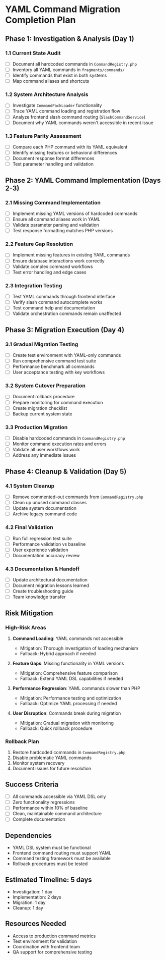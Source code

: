 # YAML Command Migration Completion Plan

## Phase 1: Investigation & Analysis (Day 1)

### 1.1 Current State Audit
- [ ] Document all hardcoded commands in `CommandRegistry.php`
- [ ] Inventory all YAML commands in `fragments/commands/`
- [ ] Identify commands that exist in both systems
- [ ] Map command aliases and shortcuts

### 1.2 System Architecture Analysis  
- [ ] Investigate `CommandPackLoader` functionality
- [ ] Trace YAML command loading and registration flow
- [ ] Analyze frontend slash command routing (`SlashCommandService`)
- [ ] Document why YAML commands weren't accessible in recent issue

### 1.3 Feature Parity Assessment
- [ ] Compare each PHP command with its YAML equivalent
- [ ] Identify missing features or behavioral differences
- [ ] Document response format differences
- [ ] Test parameter handling and validation

## Phase 2: YAML Command Implementation (Days 2-3)

### 2.1 Missing Command Implementation
- [ ] Implement missing YAML versions of hardcoded commands
- [ ] Ensure all command aliases work in YAML
- [ ] Validate parameter parsing and validation
- [ ] Test response formatting matches PHP versions

### 2.2 Feature Gap Resolution
- [ ] Implement missing features in existing YAML commands
- [ ] Ensure database interactions work correctly
- [ ] Validate complex command workflows
- [ ] Test error handling and edge cases

### 2.3 Integration Testing
- [ ] Test YAML commands through frontend interface
- [ ] Verify slash command autocomplete works
- [ ] Test command help and documentation
- [ ] Validate orchestration commands remain unaffected

## Phase 3: Migration Execution (Day 4)

### 3.1 Gradual Migration Testing
- [ ] Create test environment with YAML-only commands
- [ ] Run comprehensive command test suite
- [ ] Performance benchmark all commands
- [ ] User acceptance testing with key workflows

### 3.2 System Cutover Preparation
- [ ] Document rollback procedure
- [ ] Prepare monitoring for command execution
- [ ] Create migration checklist
- [ ] Backup current system state

### 3.3 Production Migration
- [ ] Disable hardcoded commands in `CommandRegistry.php`
- [ ] Monitor command execution rates and errors
- [ ] Validate all user workflows work
- [ ] Address any immediate issues

## Phase 4: Cleanup & Validation (Day 5)

### 4.1 System Cleanup
- [ ] Remove commented-out commands from `CommandRegistry.php`
- [ ] Clean up unused command classes
- [ ] Update system documentation
- [ ] Archive legacy command code

### 4.2 Final Validation
- [ ] Run full regression test suite
- [ ] Performance validation vs baseline
- [ ] User experience validation
- [ ] Documentation accuracy review

### 4.3 Documentation & Handoff
- [ ] Update architectural documentation
- [ ] Document migration lessons learned
- [ ] Create troubleshooting guide
- [ ] Team knowledge transfer

## Risk Mitigation

### High-Risk Areas
1. **Command Loading**: YAML commands not accessible
   - Mitigation: Thorough investigation of loading mechanism
   - Fallback: Hybrid approach if needed

2. **Feature Gaps**: Missing functionality in YAML versions
   - Mitigation: Comprehensive feature comparison
   - Fallback: Extend YAML DSL capabilities if needed

3. **Performance Regression**: YAML commands slower than PHP
   - Mitigation: Performance testing and optimization
   - Fallback: Optimize YAML processing if needed

4. **User Disruption**: Commands break during migration
   - Mitigation: Gradual migration with monitoring
   - Fallback: Quick rollback procedure

### Rollback Plan
1. Restore hardcoded commands in `CommandRegistry.php`
2. Disable problematic YAML commands
3. Monitor system recovery
4. Document issues for future resolution

## Success Criteria
- [ ] All commands accessible via YAML DSL only
- [ ] Zero functionality regressions
- [ ] Performance within 10% of baseline
- [ ] Clean, maintainable command architecture
- [ ] Complete documentation

## Dependencies
- YAML DSL system must be functional
- Frontend command routing must support YAML
- Command testing framework must be available
- Rollback procedures must be tested

## Estimated Timeline: 5 days
- Investigation: 1 day
- Implementation: 2 days
- Migration: 1 day
- Cleanup: 1 day

## Resources Needed
- Access to production command metrics
- Test environment for validation
- Coordination with frontend team
- QA support for comprehensive testing